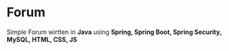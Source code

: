 # Forum
Simple Forum wirtten in **Java** using **Spring, Spring Boot, Spring Security, MySQL, HTML, CSS, JS**
